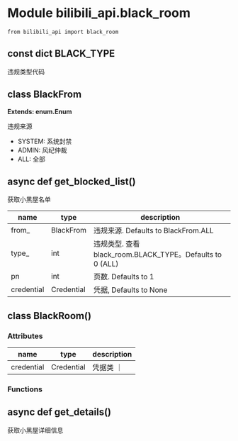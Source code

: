 # Module bilibili_api.black_room

```
from bilibili_api import black_room
```

## const dict BLACK_TYPE

违规类型代码

## class BlackFrom

**Extends: enum.Enum**

违规来源

- SYSTEM: 系统封禁
- ADMIN: 风纪仲裁
- ALL: 全部

## async def get_blocked_list()

获取小黑屋名单

| name | type | description |
| - | - | - |
| from_ | BlackFrom | 违规来源. Defaults to BlackFrom.ALL |
| type_ | int | 违规类型. 查看 black_room.BLACK_TYPE。Defaults to 0 (ALL) |
| pn | int | 页数. Defaults to 1 |
| credential | Credential | 凭据, Defaults to None |

## class BlackRoom()

### Attributes

| name | type | description |
| - | - | - |
| credential | Credential | 凭据类 ｜

### Functions

## async def get_details()

获取小黑屋详细信息
